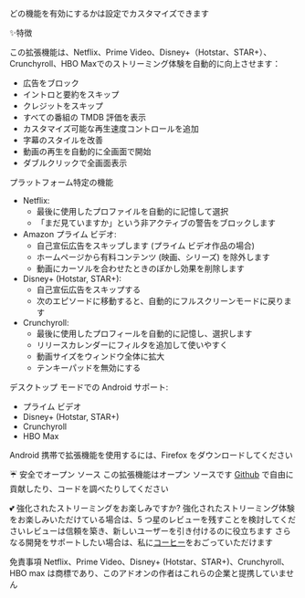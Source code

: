 どの機能を有効にするかは設定でカスタマイズできます

✨特徴

この拡張機能は、Netflix、Prime Video、Disney+（Hotstar、STAR+）、Crunchyroll、HBO Maxでのストリーミング体験を自動的に向上させます：
<ul>
<li>広告をブロック</li>
<li>イントロと要約をスキップ</li>
<li>クレジットをスキップ</li>
<li>すべての番組の TMDB 評価を表示</li>
<li>カスタマイズ可能な再生速度コントロールを追加</li>
<li>字幕のスタイルを改善</li>
<li>動画の再生を自動的に全画面で開始</li>
<li>ダブルクリックで全画面表示</li>
</ul>

プラットフォーム特定の機能
<ul>
<li>Netflix:
  <ul>
    <li>最後に使用したプロファイルを自動的に記憶して選択</li>
    <li>「まだ見ていますか」という非アクティブの警告をブロックします</li>
  </ul>
</li>

<li>Amazon プライム ビデオ:
  <ul>
    <li>自己宣伝広告をスキップします (プライム ビデオ作品の場合)</li>
    <li>ホームページから有料コンテンツ (映画、シリーズ) を除外します</li>
    <li>動画にカーソルを合わせたときのぼかし効果を削除します</li>
  </ul>
</li>

<li>Disney+ (Hotstar, STAR+):
  <ul>
    <li>自己宣伝広告をスキップする</li>
    <li>次のエピソードに移動すると、自動的にフルスクリーンモードに戻ります</li>
  </ul>
</li>

<li>Crunchyroll:
  <ul>
    <li>最後に使用したプロフィールを自動的に記憶し、選択します</li>
    <li>リリースカレンダーにフィルタを追加して使いやすく</li>
    <li>動画サイズをウィンドウ全体に拡大</li>
    <li>テンキーパッドを無効にする</li>
  </ul>
</li>
</ul>

デスクトップ モードでの Android サポート: 
<ul>
<li>プライム ビデオ</li>
<li>Disney+ (Hotstar, STAR+)</li>
<li>Crunchyroll</li>
<li>HBO Max</li>
</ul>
Android 携帯で拡張機能を使用するには、Firefox をダウンロードしてください

☔ 安全でオープン ソース
この拡張機能はオープン ソースです <a href="https://github.com/Dreamlinerm/Netflix-Prime-Auto-Skip" target="_blank">Github</a> で自由に貢献したり、コードを調べたりしてください

💕 強化されたストリーミングをお楽しみですか?
強化されたストリーミング体験をお楽しみいただけている場合は、5 つ星のレビューを残すことを検討してくださいレビューは信頼を築き、新しいユーザーを引き付けるのに役立ちます
さらなる開発をサポートしたい場合は、私に<a href="https://github.com/sponsors/Dreamlinerm" target="_blank">コーヒー</a>をおごっていただけます

免責事項
Netflix、Prime Video、Disney+ (Hotstar、STAR+)、Crunchyroll、HBO max は商標であり、このアドオンの作者はこれらの企業と提携していません